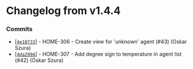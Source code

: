 # Changelog from v1.4.4
### Commits
* [[`4e18733`](http://github.com/smart-evolution/shpanel/commit/4e187332d573503db157219e18eec9c664eeba4d)] - HOME-306 - Create view for 'unknown' agent (#43) (Oskar Szura)
* [[`4da2994`](http://github.com/smart-evolution/shpanel/commit/4da29948765ba4122f300cf640e1cf958e6887fe)] - HOME-307 - Add degree sign to temperature in agent list (#42) (Oskar Szura)